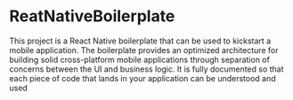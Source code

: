 # ReatNativeBoilerplate
This project is a React Native boilerplate that can be used to kickstart a mobile application.  The boilerplate provides an optimized architecture for building solid cross-platform mobile applications through separation of concerns between the UI and business logic. It is fully documented so that each piece of code that lands in your application can be understood and used
